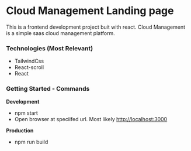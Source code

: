 # Cloud Management Landing page
This is a frontend development project buit with react. Cloud Management is a simple saas cloud management platform.

### Technologies (Most Relevant)

- TailwindCss
- React-scroll
- React

  
### Getting Started - Commands

**Development**
- npm start
- Open browser at speciifed url. Most likely [http://localhost:3000](http://localhost:3000)

**Production**
- npm run build

  

